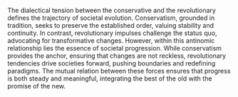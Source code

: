 

The dialectical tension between the conservative and the revolutionary defines the trajectory of societal evolution. Conservatism, grounded in tradition, seeks to preserve the established order, valuing stability and continuity. In contrast, revolutionary impulses challenge the status quo, advocating for transformative changes. However, within this antinomic relationship lies the essence of societal progression. While conservatism provides the anchor, ensuring that changes are not reckless, revolutionary tendencies drive societies forward, pushing boundaries and redefining paradigms. The mutual relation between these forces ensures that progress is both steady and meaningful, integrating the best of the old with the promise of the new.

